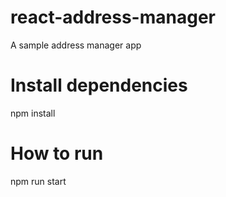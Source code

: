 # react-address-manager
A sample address manager app

# Install dependencies
npm install

# How to run
npm run start

